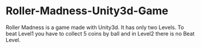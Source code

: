 # Roller-Madness-Unity3d-Game
Roller Madness is a game made with Unity3d. It has only two Levels. To beat Level1 you have to collect 5 coins by ball and in Level2 there is no Beat Level.
